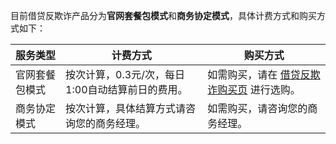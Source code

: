 目前借贷反欺诈产品分为**官网套餐包模式**和**商务协定模式**，具体计费方式和购买方式如下：

|服务类型|	计费方式 |	购买方式|
|----|---|---|
官网套餐包模式 	|按次计算，0.3元/次，每日1:00自动结算前日的费用。 |如需购买，请在 [借贷反欺诈购买页](https://buy.cloud.tencent.com/af) 进行选购。
商务协定模式| 	按次计算，具体结算方式请咨询您的商务经理。| 	如需购买，请咨询您的商务经理。|
